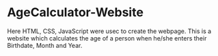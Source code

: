 # AgeCalculator-Website
Here HTML, CSS, JavaScript were usec to create the webpage.
This is a website which calculates the age of a person when he/she enters their Birthdate, Month and Year.
